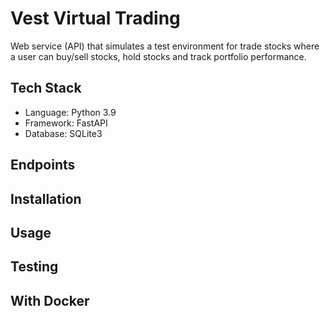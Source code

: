# Vest Virtual Trading

Web service (API) that simulates a test environment for trade stocks where a user can buy/sell stocks, hold stocks and track portfolio performance.

## Tech Stack

- Language: Python 3.9
- Framework: FastAPI
- Database: SQLite3

## Endpoints

## Installation

## Usage

## Testing

## With Docker

